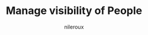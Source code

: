 ---
title: "Manage visibility of People"
ms.author: nileroux
author: nileroux
manager: logajegede
ms.audience: Admin
ms.topic: article
ms.service: mssearch
localization_priority: Normal
search.appverid:
  - BFB160
  - MET150
  - MOE150
description: "An overview of how administrators can manage the visibility of People within their organization."
---